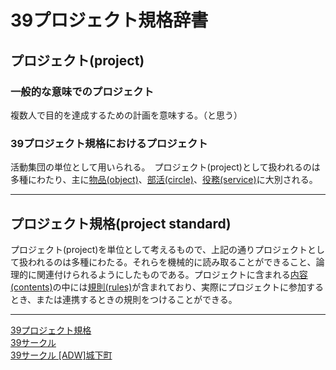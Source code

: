 # 39プロジェクト規格辞書
## プロジェクト(project)
### 一般的な意味でのプロジェクト
複数人で目的を達成するための計画を意味する。（と思う）
### 39プロジェクト規格におけるプロジェクト
活動集団の単位として用いられる。　プロジェクト(project)として扱われるのは多種にわたり、主に[物品(object)](object.md)、[部活(circle)](circle.md)、[役務(service)](service.md)に大別される。
***
## プロジェクト規格(project standard)
 プロジェクト(project)を単位として考えるもので、上記の通りプロジェクトとして扱われるのは多種にわたる。それらを機械的に読み取ることができること、論理的に関連付けられるようにしたものである。プロジェクトに含まれる[内容(contents)](contents.md)の中には[規則(rules)](rules.md)が含まれており、実際にプロジェクトに参加するとき、または連携するときの規則をつけることができる。
***
[39プロジェクト規格](../39ProjectStandard.md)  
[39サークル](https://github.com/tam1192/39circles/)  
[39サークル [ADW]城下町](https://discord.com/invite/6TeQ5nceEb)